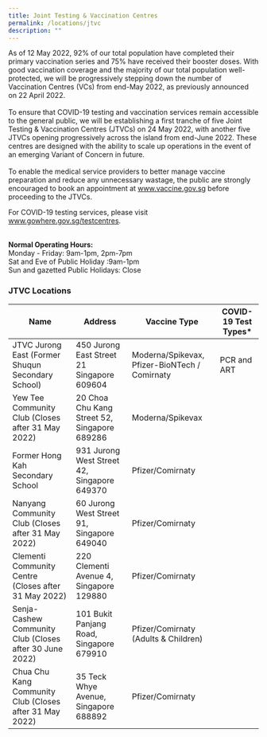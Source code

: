 ```yaml
---
title: Joint Testing & Vaccination Centres
permalink: /locations/jtvc
description: ""
---
```

As of 12 May 2022, 92% of our total population have completed their primary vaccination series and 75% have received
their booster doses. With good vaccination coverage and the majority of our total population well-protected, we will be
progressively stepping down the number of Vaccination Centres (VCs) from end-May 2022, as previously announced on 22
April 2022.<br><br>
To ensure that COVID-19 testing and vaccination services remain accessible to the general public, we will be establishing a
first tranche of five Joint Testing &amp; Vaccination Centres (JTVCs) on 24 May 2022, with another five JTVCs opening
progressively across the island from end-June 2022. These centres are designed with the ability to scale up operations in the event of an emerging Variant of Concern in future.<br><br>
To enable the medical service providers to better manage vaccine preparation and reduce any unnecessary wastage, the
public are strongly encouraged to book an appointment at www.vaccine.gov.sg before proceeding to the JTVCs.

For COVID-19 testing services, please visit www.gowhere.gov.sg/testcentres. <br><br>

**Normal Operating Hours:**<br>
Monday - Friday: 9am-1pm, 2pm-7pm<br>
Sat and Eve of Public Holiday :9am-1pm<br>
Sun and gazetted Public Holidays: Close<br>

### **JTVC Locations**
<table>
  <thead>
    <tr>
      <th>Name</th>
      <th>Address</th>
			<th>Vaccine Type</th>
			<th>COVID-19 Test Types*</th>
    </tr>
  </thead>
  <tbody>	
    <tr>
      <td>JTVC Jurong East
(Former Shuqun Secondary School)
 </td>
      <td>450 Jurong East Street 21 Singapore 609604</td>
			<td>Moderna/Spikevax, Pfizer-BioNTech /
Comirnaty</td>
			<td>PCR and ART</td>
    </tr>
    <tr>
      <td>Yew Tee Community Club (Closes after 31
May 2022)   </td>
      <td>20 Choa Chu Kang Street 52, Singapore 689286</td>
			<td>Moderna/Spikevax</td>
    </tr>
    <tr>
      <td>Former Hong Kah Secondary School</td>
      <td>931 Jurong West Street 42, Singapore 649370</td>
			<td>Pfizer/Comirnaty</td>
    </tr>
    <tr>
      <td>Nanyang Community Club (Closes after 31
May 2022) </td>
      <td>60 Jurong West Street 91, Singapore 649040</td>
			<td>Pfizer/Comirnaty</td>
    </tr>	
    <tr>
      <td>Clementi Community Centre (Closes after 31
May 2022)  </td>
      <td>220 Clementi Avenue 4, Singapore 129880</td>
			<td>Pfizer/Comirnaty</td>
    </tr>	
    <tr>
      <td>Senja-Cashew Community Club (Closes after 30
June 2022)</td>
      <td>101 Bukit Panjang Road, Singapore 679910</td>
			<td>Pfizer/Comirnaty (Adults & Children)</td>
		</tr>		
    <tr>
      <td>Chua Chu Kang Community Club (Closes after 31
May 2022) </td>
      <td>35 Teck Whye Avenue, Singapore 688892</td>
			<td>Pfizer/Comirnaty</td>
    </tr>
	</tbody>
</table>